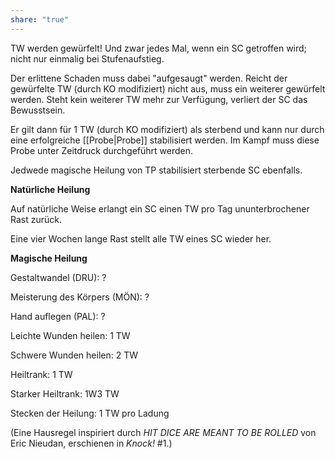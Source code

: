 ```yaml
---
share: "true"
---
```

TW werden gewürfelt! Und zwar jedes Mal, wenn ein SC getroffen wird; nicht nur einmalig bei Stufenaufstieg.

Der erlittene Schaden muss dabei "aufgesaugt" werden. Reicht der gewürfelte TW (durch KO modifiziert) nicht aus, muss ein weiterer gewürfelt werden. Steht kein weiterer TW mehr zur Verfügung, verliert der SC das Bewusstsein.

Er gilt dann für 1 TW (durch KO modifiziert) als sterbend und kann nur durch eine erfolgreiche [[Probe|Probe]] stabilisiert werden. Im Kampf muss diese Probe unter Zeitdruck durchgeführt werden.

Jedwede magische Heilung von TP stabilisiert sterbende SC ebenfalls.

**Natürliche Heilung**

Auf natürliche Weise erlangt ein SC einen TW pro Tag ununterbrochener Rast zurück.

Eine vier Wochen lange Rast stellt alle TW eines SC wieder her.

**Magische Heilung**

Gestaltwandel (DRU): ?

Meisterung des Körpers (MÖN): ?

Hand auflegen (PAL): ?

Leichte Wunden heilen: 1 TW

Schwere Wunden heilen: 2 TW

Heiltrank: 1 TW

Starker Heiltrank: 1W3 TW

Stecken der Heilung: 1 TW pro Ladung

(Eine Hausregel inspiriert durch *HIT DICE ARE MEANT TO BE ROLLED* von Eric Nieudan, erschienen in *Knock!* #1.)
